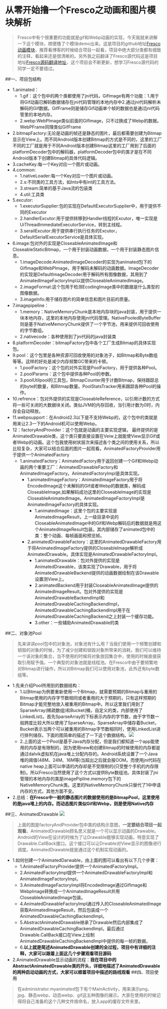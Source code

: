 # 从零开始撸一个Fresco之动画和图片模块解析
> Fresco中有个很重要的功能就是gif和Webp动画的实现，今天我就来讲解一下这个模块，顺便撸了个模块demo出来。这是项目的github地址[Fresco动画模块](https://github.com/whenSunSet/MyAnimatedDrawable)，推荐看博客的时候结合项目一起看，项目中绝大部分类都有细致的注释，看起来还是很清晰的。另外我之前翻译了Fresco源代码这是项目地址[Fresco源码翻译地址](https://github.com/whenSunSet/MyFresco)，这个项目会不断更新，想学习Fresco源代码的同学一定不要错过。

##一、项目包结构
- 1.animated：
	- 1.gif：这个包中的两个类都使用了jni代码，GifImage有两个功能：1.用于将Gif动画已解码数据储存在jni代码管理的本地内存中2.通过jni代码解析未解码的Gif数据。GifFrame则是储存Gif动画单个帧的数据也是通过jni代码管里的本地内存。
	- 2.webp:WebPImage类似前面的GifImage，只不过换成了Webp的数据。WebPFrame同理类似GifFrame
- 2.bitmapFactory:无论是动画的帧还是静态的图片，最后都需要创建为Bitmap显示在View上。而不同Android版本创建Bitmap的方式是不同的，这里的工厂不同的工厂就是用于不同Android版本创建Bitmap这里的工厂用到了后面的platformDecoder包中的解码器，platformDecoder包中的类才是在不同Android版本下创建Bitmap的具体代码逻辑。
- 3.cacheKey:每一个Key对应一个图片或动画。
- 4.common:
	- 1.nativeLoader:每一个Key对应一个图片或动画。
	- 2.s:不同类的工具方法，如Ints中有int的工具方法。
	- 3.stream:简单的基于Java流的包装类
	- 4.util:工具类
- 5.excutor:
	- 1.executorSupplier:包的实现在DefaultExecutorSupplier中，用于提供不同的Executor
	- 2.handlerExcutor:用于提供转移到Handler线程的Excutor，唯一实现是UiThreadImmediateExecutorService，转到主线程。
	- 3.serailExcutor:用于提供串行执行任务的Excutor，DefaultSerialExecutorService是具体实现。
- 6.image:包对外的实现是CloseableAnimatedImage和CloseableStaticBitmap，一个用于封装动画数据，一个用于封装静态图片信息。
	- 1.imageDecode:AnimatedImageDecoder的实现为animated包下的GifImage和WebPImage，用于解码未解码的动画数据。ImageDecoder的实现是DefaultImageDecoder用于解码所有图像数据，其用到了AnimatedImageFactoryImpl以提供CloseableAnimatedImage。
	- 2.imageFormat:这个包用于检测EcodingImage类中的数据是什么类型的图像数据。
	- 3.imageInfo:用于储存图片的简单信息和图片目前的质量。
- 7.imagepipeline：
	- 1.memory：NativeMemoryChunk是本地内存块的java封装，用于提供一块本地内存，这里的本地内存使用jni代码管理。NativePooledByteBuffer则是基于NativeMemoryChunk提供了一个字节池，用来提供可回收使用的字节数组。
	- 2.nativecode：各种使用到了jni代码的java封装类
- 8.platformDecoder：bitmapFactory包中各个工厂生成Bitmap的具体实现包。
- 9.pool：这个包里是各种资源可回收使用的对象池子，如Bitmap和Byte数组等等。这样的好处是减少内存频繁GC带来的卡顿。
	- 1.poolFactory：这个包的对外实现是PoolFactory，用于提供各种Pool。
	- 2.poolParams：这个包中提供各种Pool的参数。
	- 3.poolUtilpool的工具包，BitmapCounter用于计数Bitmap，保持跟踪总的byte的数量，和Bitmap数量。PoolStatsTracker用来跟踪各种Pool的操作。
- 10.refrence：包对外提供的实现是CloseableReference，以引用计数的方式将一些可关闭的大数据块关闭。类似JVM的内存回收，当引用计数为0时，内存会自动释放。
- 11.webpsupport：在Android2.3以下是不支持Webp的，这个包中的类就是用来让2.3一下的Android机可以使用Webp。
- 12：factoryAndProvider：这个包就是动画的主要实现逻辑，	最终提供的是AnimatedDrawable类，这个类只要直接设置在Veiw上就能使View显示Gif或者Webp的动画。这个包我使用树状层次来描述各个类之间的使用关系，所以比较复杂，大家可以结合后面的图片一起观看。AnimatedFactoryProvider用于提供一个AnimatedFactory
	- 1.animatedFactory：AnimatedFactory用于返回创建一个Gif和Webp动画的两个重要工厂：AnimatedDrawableFactory和AnimatedImageFactory。AnimatedFactoryImpl是具体实现。
		- 1.animatedImageFactory：AnimatedImageFactory用于将EncodedImage这个未解码的Gif或者Webp的数据类，解码成CloseableImage,如果解码成功这里的CloseableImage的实现是CloseableAnimatedImage。AnimatedImageFactoryImpl是AnimatedImageFactory的具体实现。
			- 1.animatedImage：这里个包的主要实现是AnimatedImageResult，上一级目录中说的CloseableAnimatedImage中的Gif和Webp解码后的数据就是用这个AnimatedImageResult包装。其内部储存了animated包中的类：整个动画、每帧画面和预览帧。
		- 2.animatedDrawableFactory：这里的AnimatedDrawableFactory用于将AnimatedImageFactory提供的CloseableImage解析成AnimatedDrawable。具体实现是AnimatedDrawableFactoryImpl。
			- 1.animatedDrawable：包对外提供的实现是AnimatedDrawable，该类实现了Drawable，用于将AnimatedDrawableBackend提供的动画数据绘制在该Drawable设置测View上。
			- 2.animatedBackend用于封装CloseableAnimatedImage提供的AnimatedImageResult。包对外提供的实现是AnimatedDrawableBackendImpl和AnimatedDrawableCachingBackendImpl，AnimatedDrawableCachingBackendImpl用于在AnimatedDrawableCachingBackend之上封装一个缓存功能。
			- 3.other：一些辅助AnimatedDrawable的类


##二、对象池Pool
> 先来讲讲pool包中的对象池，对象池有什么用？当我们使用一个频繁创建和销毁的对象的时候，为了减少创建和销毁对象所带来的消耗，我们可以维持一个该对象的集合，当不使用的时候将对象放回集合中，使用的时候直接获取引用赋予值。一个典型的对象池就是线程池。在Fresco中由于要频繁地对Bitmap进行操作，所以对Bitmap我们可以使用对象池，此外还有byte数组等。

- 1.先来介绍Pool所用到的数据结构：
	- 1.以Bitmap为例要重新使用一个Bitmap，就需要预期的Bitmap与重用的Bitmap使用的内存字节数相同或者重用的大于预期的，只有这样预期的Bitmap才能完整地放入被重用的Bitmap中。所以这里我们用到了SparseArray(稀疏数组)和Bucket(桶，自定义的类，内部使用了LinkedList)。首先SparseArray的下标表示内存的字节数，由于字节数一般跨度比较大所以使用了SparseArray。SparseArray中储存着Bucket，Bucket表示当两个可以被重用的Bitmap字节数相同时，使用LinkedList进行排列储存。下面的图简单的描述了一下这个数据结构。![](http://img.blog.csdn.net/20170403164022274?watermark/2/text/aHR0cDovL2Jsb2cuY3Nkbi5uZXQvYTEwMTg5OTg2MzI=/font/5a6L5L2T/fontsize/400/fill/I0JBQkFCMA==/dissolve/70/gravity/SouthEast)
	- 2.上面的这一个Pool是基于Java内存分配，但是我们都知道一个app能使用的内存是有限制的，因为使用new和创建Bitmap的时候使用的内存都是通过dalvik虚拟机在java堆上分配内存的。Android系统设置了一个Java堆的阈值(48M、24M、16M等)当超出之后就会报OOM。而使用jni代码在native heap上面可以申请的内存却是不受限制的(只受整个手机的内存限制)。所以Fresco当然使用了这个方式以提供Byte数组池。具体封装了jni管理的本地内存的类是imagePipline.memory包下的NativeMemoryChunk类。这里的NativeMemoryChunk只替代了1中申请内存的方式，其他方面不变。
- 2.总结：**在Fresco中一般的静态图片的数据使用的是BitmapPool，这里使用的是java堆上的内存。而动态图片类似Gif和Webp，则是使用Native内存**

##三、AnimatedDrawable
![](http://img.blog.csdn.net/20170403151154166?watermark/2/text/aHR0cDovL2Jsb2cuY3Nkbi5uZXQvYTEwMTg5OTg2MzI=/font/5a6L5L2T/fontsize/400/fill/I0JBQkFCMA==/dissolve/70/gravity/SouthEast)
> 上面的图是factoryAndProvider包中类的结构示意图，**一定要结合项目一起观看**。AnimatedDrawable顾名思义就是一个可以显示动画的Drawable。Android的View在设计的时候为了让Drawable能够实现动画，特意实现了Drawable.CallBack接口。这个接口可以让Drwable对View显示的图像进行调度。AnimatedDrawable就是通过这个机制实现动画的。

- 1.如何创建一个AnimatedDarwable，由上面的图可以看出有以下几个步骤：
	- 1.AnimatedFactoryProvider提供一个AnimatedFactoryImpl。
	- 2.AnimatedFactoryImpl提供一个AnimatedDrawableFactoryImpl和AnimatedImageFactoryImpl。
	- 3.AnimatedImageFactoryImpl将EncodedImage通过GifImage和WebpImage转换成一个AnimatedImageResult并用CloseableAnimatedImage包装。
	- 4.AnimatedDrawableFactoryImpl通过传入的CloseableAnimatedImage获取AnimatedImageResult，然后包装成一个AnimatedDrawableCachingBackendImpl。
	- 5.AbstractAnimatedDrawable继承了Drawable然后内部集成了AnimatedDrawableCachingBackendImpl。最后通过Drawable.CallBack接口在View上绘制AnimatedDrawableCachingBackendImpl中提供的每一帧的数据。
	- 6.**以上就是简述AnimatedDrawable创建的全过程，项目中有详细的注释，大家可以跟着上面这几个步骤观看项目源码**
- 2.AnimatedDrawable显示动画的流程：**我在项目中的AbstractAnimatedDrawable类的开头，详细地描述了AnimatedDrawable的两种启动动画的方式，大家可以顺着项目中描述的路线观看**
##四、项目使用
> 在administrator.myanimated包下有个MainActivity，用来演示png、jpg、静态webp、动态webp、gif这五种图像的展示。大家在使用的时候记得将自己准备的这个几种文件按命名，放入app的缓存文件夹里。